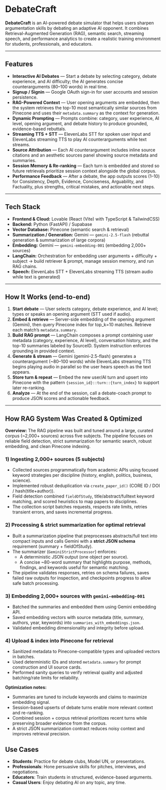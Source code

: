 # DebateCraft

**DebateCraft** is an AI-powered debate simulator that helps users sharpen argumentation skills by debating an adaptive AI opponent. It combines Retrieval-Augmented Generation (RAG), semantic search, streaming speech, and performance analytics to create a realistic training environment for students, professionals, and educators.

---

## Features

- **Interactive AI Debates** — Start a debate by selecting category, debate experience, and AI difficulty; the AI generates concise counterarguments (80–100 words) in real time.  
- **Signup / Signin** — Google OAuth sign-in for user accounts and session persistence.  
- **RAG-Powered Context** — User opening arguments are embedded, then the system retrieves the top-10 most semantically similar sources from Pinecone and uses their `metadata.summary` as the context for generation.  
- **Dynamic Prompting** — Prompts combine: category, user experience, AI level, opening argument, and debate history to produce grounded, evidence-based rebuttals.  
- **Streaming TTS + STT** — ElevenLabs STT for spoken user input and ElevenLabs streaming TTS to play AI counterarguments while text streams.  
- **Source Attribution** — Each AI counterargument includes inline source citations and an aesthetic sources panel showing source metadata and summaries.  
- **Session Memory & Re-ranking** — Each turn is embedded and stored so future retrievals prioritize session context alongside the global corpus.  
- **Performance Feedback** — After a debate, the app outputs scores (1–10) for Consistency, Depth, Evidence, Conciseness, Arguability, and Factuality, plus strengths, critical mistakes, and actionable next steps.  

---

## Tech Stack

- **Frontend & Cloud:** Lovable (React (Vite) with TypeScript & TailwindCSS)
- **Backend:** Python (FastAPI) / Supabase
- **Vector Database:** Pinecone (semantic search & retrieval)  
- **Summarization / Generation:** Gemini — `gemini-2.5-flash` (rebuttal generation & summarization of large corpora)  
- **Embedding:** Gemini — `gemini-embedding-001` (embedding 2,000+ sources)  
- **LangChain:** Orchestration for embedding user arguments + difficulty + subject → build retriever & prompt, manage session memory, and run RAG chains.  
- **Speech:** ElevenLabs STT + ElevenLabs streaming TTS (stream audio while text is generated)  

---

## How It Works (end-to-end)

1. **Start debate** — User selects category, debate experience, and AI level; types or speaks an opening argument (STT used if audio).  
2. **Embed & retrieve** — Server-side embedding of the opening argument (Gemini), then query Pinecone index for top_k=10 matches. Retrieve each match’s `metadata.summary`.  
3. **Build RAG prompt** — LangChain composes a prompt containing user metadata (category, experience, AI level), conversation history, and the top-10 summaries labeled by SourceID. System instruction enforces grounding in provided context.  
4. **Generate & stream** — Gemini (gemini-2.5-flash) generates a counterargument (~80–100 words) while ElevenLabs streaming TTS begins playing audio in parallel so the user hears speech as the text appears.  
5. **Store turn & repeat** — Embed the new user/AI turn and upsert into Pinecone with the pattern `{session_id}::turn::{turn_index}` to support later re-ranking.  
6. **Analyze** — At the end of the session, call a debate-coach prompt to produce JSON scores and actionable feedback.

---

## How RAG System Was Created & Optimized

**Overview:** The RAG pipeline was built and tuned around a large, curated corpus (~2,000+ sources) across five subjects. The pipeline focuses on reliable field detection, strict summarization for semantic search, robust embedding, and clean Pinecone indexing.

### 1) Ingesting 2,000+ sources (5 subjects)  
- Collected sources programmatically from academic APIs using focused keyword strategies per discipline (history, english, politics, business, science).  
- Implemented robust deduplication via `create_paper_id()` (CORE ID / DOI / hash(title+author)).  
- Field detection combined `fieldOfStudy`, title/abstract/fulltext keyword matching, and scored heuristics to map papers to disciplines.  
- The collection script batches requests, respects rate limits, retries transient errors, and saves incremental progress.

### 2) Processing & strict summarization for optimal retrieval  
- Built a summarization pipeline that preprocesses abstracts/full text into compact inputs and calls Gemini with a **strict JSON schema** requirement (summary + fieldOfStudy).  
- The summarizer (`GeminiStrictProcessor`) enforces:
  - A deterministic JSON output (one object per source).
  - A concise ~80-word summary that highlights purpose, methods, findings, and keywords useful for semantic matching.  
- The pipeline validates responses, retries on schema failures, saves failed raw outputs for inspection, and checkpoints progress to allow safe batch processing.

### 3) Embedding 2,000+ sources with `gemini-embedding-001`  
- Batched the summaries and embedded them using Gemini embedding API.  
- Saved embedding vectors with source metadata (title, summary, authors, year, keywords) into `summaries_with_embeddings.json`.  
- Validated embedding dimensionality and integrity before upload.

### 4) Upload & index into Pinecone for retrieval  
- Sanitized metadata to Pinecone-compatible types and uploaded vectors in batches.  
- Used deterministic IDs and stored `metadata.summary` for prompt construction and UI source cards.  
- Performed sanity queries to verify retrieval quality and adjusted batching/rate limits for reliability.

**Optimization notes:**  
- Summaries are tuned to include keywords and claims to maximize embedding signal.  
- Session-based upserts of debate turns enable more relevant context and re-ranking.  
- Combined session + corpus retrieval prioritizes recent turns while preserving broader evidence from the corpus.  
- A strict JSON summarization contract reduces noisy context and improves retrieval precision.
##  Use Cases 
- **Students**: Practice for debate clubs, Model UN, or presentations. 
- **Professionals**: Hone persuasive skills for pitches, interviews, and negotiations.
- **Educators**: Train students in structured, evidence-based arguments.
- **Casual Users**: Enjoy debating AI on any topic, any time.
